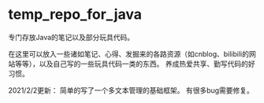 # temp_repo_for_java
专门存放Java的笔记以及部分玩具代码。


在这里可以放入一些诸如笔记、心得、发掘来的各路资源（如cnblog、bilibili的网站等等），以及自己写的一些玩具代码一类的东西。
养成热爱共享、勤写代码的好习惯。


2021/2/2更新：
简单的写了一个多文本管理的基础框架。
有很多bug需要修复。
